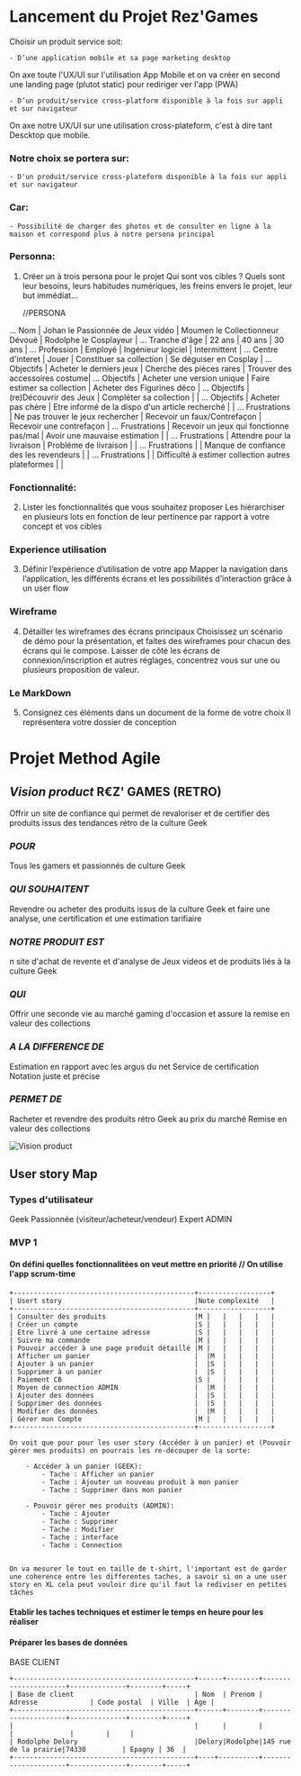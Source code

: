 # Lancement du Projet Rez'Games

Choisir un produit service soit: 

    - D’une application mobile et sa page marketing desktop

On axe toute l'UX/UI sur l'utilisation App Mobile et on va créer en second une landing page (plutot static) pour rediriger ver l'app (PWA) 

    - D’un produit/service cross-platform disponible à la fois sur appli et sur navigateur

On axe notre UX/UI sur une utilisation cross-plateform, c'est à dire tant Descktop que mobile. 


### Notre choix se portera sur: 

    - D'un produit/service cross-plateform disponible à la fois sur appli et sur navigateur

### Car: 

    - Possibilité de charger des photos et de consulter en ligne à la maison et correspond plus à notre persona principal

### Personna:
1. Créer un à trois persona pour le projet
     Qui sont vos cibles ?
     Quels sont leur besoins,
    leurs habitudes numériques, 
    les freins envers le projet, 
    leur but immédiat… 

    //PERSONA

… Nom               | Johan le Passionnée de Jeux vidéo       | Moumen le Collectionneur Dévoué                     |        Rodolphe le Cosplayeur   |
… Tranche d'âge     |  22 ans                                 |  40 ans                                             |  30 ans                         | 
… Profession        |  Employé                                |  Ingénieur logiciel                                 |  Intermittent                   | 
… Centre d'interet  |  Jouer                                  |  Constituer sa collection                           |  Se déguiser en Cosplay         |
… Objectifs         |  Acheter le derniers jeux               |  Cherche des pièces rares                           |  Trouver des accessoires costume|
… Objectifs         |  Acheter une version unique             |  Faire estimer sa collection                        |  Acheter des Figurines déco     |
… Objectifs         | (re)Découvrir des Jeux                  | Compléter sa collection                             |                                 |
… Objectifs         | Acheter pas chère                       | Etre informé de la dispo d'un article recherché     |                                 |
… Frustrations      | Ne pas trouver le jeux rechercher       | Recevoir un faux/Contrefaçon                        | Recevoir une contrefaçon        |
… Frustrations      | Recevoir un jeux qui fonctionne pas/mal | Avoir une mauvaise estimation                       |                                 |
… Frustrations      | Attendre pour la livraison              | Probléme de livraison                               |                                 |
… Frustrations      |                                         | Manque de confiance des les revendeurs              |                                 |
… Frustrations      |                                         | Difficulté à estimer collection autres plateformes  |                                 |




### Fonctionnalité:
2. Lister les fonctionnalités que vous souhaitez proposer Les hiérarchiser en plusieurs lots en fonction de leur pertinence par rapport à votre concept et vos cibles

### Experience utilisation 
3. Définir l’expérience d’utilisation de votre app Mapper la navigation dans l’application, les différents écrans et les possibilités d’interaction grâce à un user flow

### Wireframe
4. Détailler les wireframes des écrans principaux Choisissez un scénario de démo pour la présentation, et faites des wireframes pour chacun des écrans qui le compose. Laisser de côté les écrans de connexion/inscription et autres réglages, concentrez vous sur une ou plusieurs proposition de valeur.

### Le MarkDown
5. Consignez ces éléments dans un document de la forme de votre choix Il représentera votre dossier de conception




# Projet Method Agile

##  _Vision product_ R€Z' GAMES (RETRO)
 
Offrir un site de confiance qui permet de revaloriser et de certifier des produits issus des tendances rétro de la culture Geek
 
### _POUR_
 
Tous les gamers et passionnés de culture Geek
 
### _QUI SOUHAITENT_
 
Revendre ou acheter des produits issus de la culture Geek et faire une analyse, une certification et une estimation  tarifiaire
 
### _NOTRE PRODUIT EST_
 
n site d'achat de revente et d'analyse de Jeux videos et de produits liés à la culture Geek
 
### _QUI_
 
Offrir une seconde vie au marché gaming d'occasion et assure la remise en valeur des collections
 
### _A LA DIFFERENCE DE_
 
Estimation en rapport avec les argus du net
Service de certification
Notation juste et précise
 
### _PERMET DE_
Racheter et revendre des produits rétro Geek au prix du marché
Remise en valeur des collections

![Vision product](/home/rodolphe-delory/Notes-MD/Images/Vision_Product_REZ.jpeg "Vision schema")



## User story Map

### Types d'utilisateur

Geek Passionnée (visiteur/acheteur/vendeur)
Expert 
ADMIN


### MVP 1

#### On défini quelles fonctionnalitées on veut mettre en priorité // On utilise l'app scrum-time 
    +---------------------------------------------+------------------+
    | Usert story                                 |Note complexité   |
    +---------------------------------------------+------------------+
    | Consulter des produits                      |M |   |   |   |   |
    | Créer un compte                             |S |   |   |   |   |
    | Etre livré à une certaine adresse           |S |   |   |   |   |
    | Suivre ma commande                          |M |   |   |   |   |
    | Pouvoir accéder à une page produit détaillé |M |   |   |   |   |
    | Afficher un panier                          |  |M  |   |   |   |
    | Ajouter à un panier                         |  |S  |   |   |   |
    | Supprimer à un panier                       |  |S  |   |   |   |
    | Paiement CB                                 |S |   |   |   |   |
    | Moyen de connection ADMIN                   |  |M  |   |   |   |
    | Ajouter des données                         |  |S  |   |   |   |
    | Supprimer des données                       |  |S  |   |   |   |
    | Modifier des données                        |  |M  |   |   |   |
    | Gérer mon Compte                            |M |   |   |   |   |
    +---------------------------------------------+------------------+

    On voit que pour pour les user story (Accéder à un panier) et (Pouvoir gérer mes produits) on pourrais les re-découper de la sorte: 

        - Accéder à un panier (GEEK): 
            - Tache : Afficher un panier
            - Tache : Ajouter un nouveau produit à mon panier
            - Tache : Supprimer dans mon panier 

        - Pouvoir gérer mes produits (ADMIN): 
            - Tache : Ajouter
            - Tache : Supprimer
            - Tache : Modifier
            - Tache : interface
            - Tache : Connection 


    On va mesurer le tout en taille de t-shirt, l'important est de garder une coherence entre les differentes taches, a savoir si on a une user story en XL cela peut vouloir dire qu'il faut la rediviser en petites tâches

#### Etablir les taches techniques et estimer le temps en heure pour les réaliser

#### Préparer les bases de données

BASE CLIENT 

    +---------------------------------------------+------+--------+---------------------+--------------+--------+-----+
    | Base de client                              | Nom  | Prenom | Adresse             | Code postal  | Ville  | Age |
    +---------------------------------------------+------+--------+---------------------+--------------+--------+-----+
    |                                             |      |        |                     |              |        |     |
    | Rodolphe Delory                             |Delory|Rodolphe|145 rue de la prairie|74330         | Epagny | 36  |
    +---------------------------------------------+----+----------+---------------------+--------------+--------+-----+




